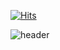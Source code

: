 [![Hits](https://hits.seeyoufarm.com/api/count/incr/badge.svg?url=https%3A%2F%2Fgithub.com%2Foguuk%2Fhit-counter&count_bg=%23000000&title_bg=%23000000&icon=&icon_color=%23FFFFFF&title=Today&edge_flat=false)](https://hits.seeyoufarm.com)

![header](https://capsule-render.vercel.app/api?type=transparent&color=auto&height=300&section=header&text=%20oguuk%20&fontSize=90&fontColor=E6E6E6&animation=twinkling)

